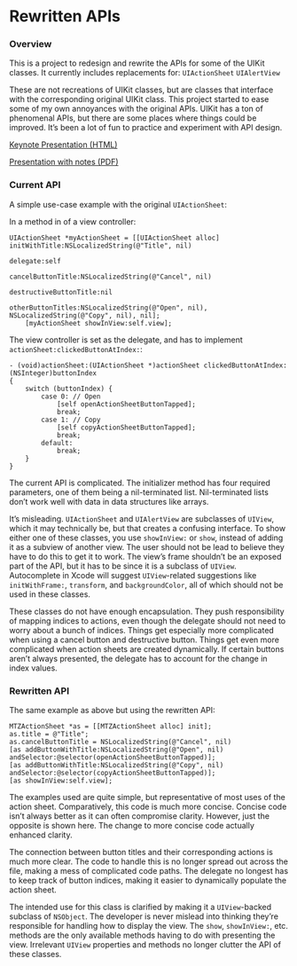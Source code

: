 # Rewritten APIs

### Overview

This is a project to redesign and rewrite the APIs for some of the UIKit classes. It currently includes replacements for:
`UIActionSheet`
`UIAlertView`

These are not recreations of UIKit classes, but are classes that interface with the corresponding original UIKit class. This project started to ease some of my own annoyances with the original APIs. UIKit has a ton of phenomenal APIs, but there are some places where things could be improved. It’s been a lot of fun to practice and experiment with API design.

[Keynote Presentation (HTML)](http://mdznr.com/rcos/talks/goodapidesign)

[Presentation with notes (PDF)](http://mdznr.com/rcos/talks/goodapidesign.pdf)

### Current API

A simple use-case example with the original `UIActionSheet`:

In a method in of a view controller:
```objc
UIActionSheet *myActionSheet = [[UIActionSheet alloc] initWithTitle:NSLocalizedString(@"Title", nil)
															   delegate:self
													  cancelButtonTitle:NSLocalizedString(@"Cancel", nil)
												 destructiveButtonTitle:nil
													  otherButtonTitles:NSLocalizedString(@"Open", nil), NSLocalizedString(@"Copy", nil), nil];
	[myActionSheet showInView:self.view];
```

The view controller is set as the delegate, and has to implement `actionSheet:clickedButtonAtIndex:`:
```objc
- (void)actionSheet:(UIActionSheet *)actionSheet clickedButtonAtIndex:(NSInteger)buttonIndex
{
	switch (buttonIndex) {
		case 0: // Open
			[self openActionSheetButtonTapped];
			break;
		case 1: // Copy
			[self copyActionSheetButtonTapped];
			break;
		default:
			break;
	}
}
```

The current API is complicated. The initializer method has four required parameters, one of them being a nil-terminated list. Nil-terminated lists don’t work well with data in data structures like arrays.

It’s misleading. `UIActionSheet` and `UIAlertView` are subclasses of `UIView`, which it may technically be, but that creates a confusing interface. To show either one of these classes, you use `showInView:` or `show`, instead of adding it as a subview of another view. The user should not be lead to believe they have to do this to get it to work. The view’s frame shouldn’t be an exposed part of the API, but it has to be since it is a subclass of `UIView`. Autocomplete in Xcode will suggest `UIView`-related suggestions like `initWithFrame:`, `transform`, and `backgroundColor`, all of which should not be used in these classes.

These classes do not have enough encapsulation. They push responsibility of mapping indices to actions, even though the delegate should not need to worry about a bunch of indices. Things get especially more complicated when using a cancel button and destructive button. Things get even more complicated when action sheets are created dynamically. If certain buttons aren’t always presented, the delegate has to account for the change in index values.

### Rewritten API

The same example as above but using the rewritten API:

```objc
MTZActionSheet *as = [[MTZActionSheet alloc] init];
as.title = @"Title";
as.cancelButtonTitle = NSLocalizedString(@"Cancel", nil)
[as addButtonWithTitle:NSLocalizedString(@"Open", nil) andSelector:@selector(openActionSheetButtonTapped)];
[as addButtonWithTitle:NSLocalizedString(@"Copy", nil) andSelector:@selector(copyActionSheetButtonTapped)];
[as showInView:self.view];
```

The examples used are quite simple, but representative of most uses of the action sheet. Comparatively, this code is much more concise. Concise code isn’t always better as it can often compromise clarity. However, just the opposite is shown here. The change to more concise code actually enhanced clarity.

The connection between button titles and their corresponding actions is much more clear. The code to handle this is no longer spread out across the file, making a mess of complicated code paths. The delegate no longest has to keep track of button indices, making it easier to dynamically populate the action sheet.

The intended use for this class is clarified by making it a `UIView`-backed subclass of `NSObject`. The developer is never mislead into thinking they’re responsible for handling how to display the view. The `show`, `showInView:`, etc. methods are the only available methods having to do with presenting the view. Irrelevant `UIView` properties and methods no longer clutter the API of these classes.
